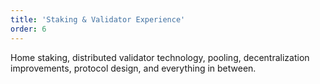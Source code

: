 ```yaml
---
title: 'Staking & Validator Experience'
order: 6
---
```


Home staking, distributed validator technology, pooling, decentralization improvements, protocol design, and everything in between.